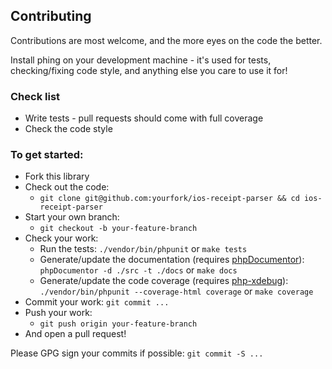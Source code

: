 ## Contributing

 Contributions are most welcome, and the more eyes on the code the better.

 Install phing on your development machine - it's used for tests, checking/fixing code style,
 and anything else you care to use it for!

### Check list
  * Write tests - pull requests should come with full coverage
  * Check the code style

### To get started:
  * Fork this library
  * Check out the code:
    - `git clone git@github.com:yourfork/ios-receipt-parser && cd ios-receipt-parser`
  * Start your own branch:
    - `git checkout -b your-feature-branch`
  * Check your work:
    - Run the tests: `./vendor/bin/phpunit` or `make tests`
    - Generate/update the documentation (requires [phpDocumentor](https://www.phpdoc.org/)): `phpDocumentor -d ./src -t ./docs` or `make docs`
    - Generate/update the code coverage (requires [php-xdebug](https://xdebug.org/)): `./vendor/bin/phpunit --coverage-html coverage` or `make coverage`
  * Commit your work: `git commit ... `
  * Push your work:
    - `git push origin your-feature-branch`
  * And open a pull request!

 Please GPG sign your commits if possible: `git commit -S ...`
